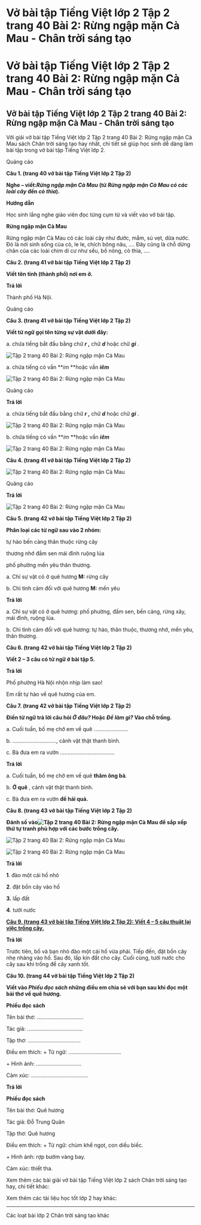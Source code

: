 # Vở bài tập Tiếng Việt lớp 2 Tập 2 trang 40 Bài 2: Rừng ngập mặn Cà Mau - Chân trời sáng tạo

# Vở bài tập Tiếng Việt lớp 2 Tập 2 trang 40 Bài 2: Rừng ngập mặn Cà Mau - Chân trời sáng tạo

## Vở bài tập Tiếng Việt lớp 2 Tập 2 trang 40 Bài 2: Rừng ngập mặn Cà Mau - Chân trời sáng tạo

Với giải vở bài tập Tiếng Việt lớp 2 Tập 2 trang 40 Bài 2: Rừng ngập mặn Cà Mau sách Chân trời sáng tạo hay nhất, chi tiết sẽ giúp học sinh dễ dàng làm bài tập trong vở bài tập Tiếng Việt lớp 2.

Quảng cáo

**Câu 1. (trang 40 vở bài tập Tiếng Việt lớp 2 Tập 2)**

**Nghe – viết:_Rừng ngập mặn Cà Mau_ (từ _Rừng ngập mặn Cà Mau có các loài cây_ đến _cò thìa_).**

**Hướng dẫn**

Học sinh lắng nghe giáo viên đọc từng cụm từ và viết vào vở bài tập.

**Rừng ngập mặn Cà Mau**

Rừng ngập mặn Cà Mau có các loài cây như đước, mắm, sú vẹt, dừa nước. Đó là nơi sinh sống của cò, le le, chích bông nâu, .... Đây cũng là chỗ dừng chân của các loài chim di cư như sếu, bồ nông, cò thìa, ....

**Câu 2. (trang 41 vở bài tập Tiếng Việt lớp 2 Tập 2)**

**Viết tên tỉnh (thành phố) nơi em ở.**

**Trả lời**

Thành phố Hà Nội.

Quảng cáo

**Câu 3. (trang 41 vở bài tập Tiếng Việt lớp 2 Tập 2)**

**Viết từ ngữ gọi tên từng sự vật dưới đây:**

a. chứa tiếng bắt đầu bằng chữ **_r_ ,** chữ **_d_** hoặc chữ **_gi_** _._

![Tập 2 trang 40 Bài 2: Rừng ngập mặn Cà Mau](https://vietjack.com/vbt-tieng-viet-2-ct/images/bai-2-rung-ngap-man-ca-mau.png)

a. chứa tiếng có vần **_im_ **hoặc vần **_iêm_**

![Tập 2 trang 40 Bài 2: Rừng ngập mặn Cà Mau](https://vietjack.com/vbt-tieng-viet-2-ct/images/bai-2-1-rung-ngap-man-ca-mau.png)

Quảng cáo

**Trả lời**

a. chứa tiếng bắt đầu bằng chữ **_r_ ,** chữ **_d_** hoặc chữ **_gi_** _._

![Tập 2 trang 40 Bài 2: Rừng ngập mặn Cà Mau](https://vietjack.com/vbt-tieng-viet-2-ct/images/bai-2-2-rung-ngap-man-ca-mau.png)

b. chứa tiếng có vần **_im_ **hoặc vần **_iêm_**

![Tập 2 trang 40 Bài 2: Rừng ngập mặn Cà Mau](https://vietjack.com/vbt-tieng-viet-2-ct/images/bai-2-3-rung-ngap-man-ca-mau.png)

**Câu 4. (trang 41 vở bài tập Tiếng Việt lớp 2 Tập 2)**

![Tập 2 trang 40 Bài 2: Rừng ngập mặn Cà Mau](https://vietjack.com/vbt-tieng-viet-2-ct/images/bai-2-4-rung-ngap-man-ca-mau.png)

Quảng cáo

**Trả lời**

![Tập 2 trang 40 Bài 2: Rừng ngập mặn Cà Mau](https://vietjack.com/vbt-tieng-viet-2-ct/images/bai-2-5-rung-ngap-man-ca-mau.png)

**Câu 5. (trang 42 vở bài tập Tiếng Việt lớp 2 Tập 2)**

**Phân loại các từ ngữ sau vào 2 nhóm:**

tự hào bến cảng thân thuộc rừng cây

thương nhớ đầm sen mái đình ruộng lúa

phố phường mến yêu thân thương.

a. Chỉ sự vật có ở quê hương **M:** rừng cây

b. Chỉ tình cảm đối với quê hương **M:** mến yêu

**Trả lời**

a. Chỉ sự vật có ở quê hương: phố phường, đầm sen, bến cảng, rừng xây, mái đình, ruộng lúa. 

b. Chỉ tình cảm đối với quê hương: tự hào, thân thuộc, thương nhớ, mến yêu, thân thương. 

**Câu 6. (trang 42 vở bài tập Tiếng Việt lớp 2 Tập 2)**

**Viết 2 – 3 câu có từ ngữ ở bài tập 5.**

**Trả lời**

Phố phường Hà Nội nhộn nhịp làm sao!

Em rất tự hào về quê hương của em.

**Câu 7. (trang 42 vở bài tập Tiếng Việt lớp 2 Tập 2)**

**Điền từ ngữ trả lời câu hỏi _Ở đâu?_ Hoặc _Để làm gì?_ Vào chỗ trống.**

a. Cuối tuần, bố mẹ chở em về quê .......................

b. ............................., cảnh vật thật thanh bình.

c. Bà đưa em ra vườn ....................................

**Trả lời**

a. Cuối tuần, bố mẹ chở em về quê **thăm ông bà**.

b. **Ở quê** , cảnh vật thật thanh bình.

c. Bà đưa em ra vườn **để hái quả.**

**Câu 8. (trang 43 vở bài tập Tiếng Việt lớp 2 Tập 2)**

**Đánh số vào![Tập 2 trang 40 Bài 2: Rừng ngập mặn Cà Mau](https://vietjack.com/vbt-tieng-viet-2-ct/images/bai-2-6-rung-ngap-man-ca-mau.png) để sắp xếp thứ tự tranh phù hợp với các bước trồng cây.**

![Tập 2 trang 40 Bài 2: Rừng ngập mặn Cà Mau](https://vietjack.com/vbt-tieng-viet-2-ct/images/bai-2-7-rung-ngap-man-ca-mau.png)

![Tập 2 trang 40 Bài 2: Rừng ngập mặn Cà Mau](https://vietjack.com/vbt-tieng-viet-2-ct/images/bai-2-8-rung-ngap-man-ca-mau.png)

**Trả lời**

**1**. đào một cái hố nhỏ

**2**. đặt bồn cây vào hố

**3.** lấp đất

**4**. tưới nước

[**Câu 9. (trang 43 vở bài tập Tiếng Việt lớp 2 Tập 2): Viết 4 – 5 câu thuật lại việc trồng cây.**](https://vietjack.com/vbt-tieng-viet-2-ct/viet-4-5-cau-thuat-lai-viec-trong-cay-vm.jsp)

**Trả lời**

Trước tiên, bố và bạn nhỏ đào một cái hố vừa phải. Tiếp đến, đặt bồn cây nhẹ nhàng vào hố. Sau đó, lấp kín đất cho cây. Cuối cùng, tưới nước cho cây sau khi trồng để cây xanh tốt.

**Câu 10. (trang 44 vở bài tập Tiếng Việt lớp 2 Tập 2)**

**Viết vào _Phiếu đọc sách_ những điều em chia sẻ với bạn sau khi đọc một bài thơ về quê hương.**

**Phiếu đọc sách**

Tên bài thơ: ...............................

Tác giả: ..................................... 

Tập thơ: ...................................

Điều em thích: + Từ ngữ: ...................................

\+ Hình ảnh: ..............................

Cảm xúc: ......................................

**Trả lời**

**Phiếu đọc sách**

Tên bài thơ: Quê hương

Tác giả: Đỗ Trung Quân

Tập thơ: Quê hương

Điều em thích: + Từ ngữ: chùm khế ngọt, con diều biếc.

\+ Hình ảnh: rợp bướm vàng bay.

Cảm xúc: thiết tha.

Xem thêm các bài giải vở bài tập Tiếng Việt lớp 2 sách Chân trời sáng tạo hay, chi tiết khác:

Xem thêm các tài liệu học tốt lớp 2 hay khác:

* * *

Các loạt bài lớp 2 Chân trời sáng tạo khác
